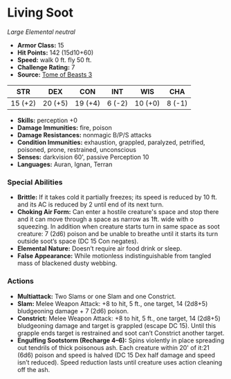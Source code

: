 # Living Soot

*Large* *Elemental* *neutral*

- **Armor Class:** 15
- **Hit Points:** 142 (15d10+60)
- **Speed:** walk 0 ft. fly 50 ft.
- **Challenge Rating:** 7
- **Source:** [Tome of Beasts 3](https://koboldpress.com/kpstore/product/tome-of-beasts-2-for-5th-edition/)

| STR | DEX | CON | INT | WIS | CHA |
| --- | --- | --- | --- | --- | --- |
| 15 (+2) | 20 (+5) | 19 (+4) | 6 (-2) | 10 (+0) | 8 (-1) |

- **Skills:** perception +0
- **Damage Immunities:** fire, poison
- **Damage Resistances:** nonmagic B/P/S attacks
- **Condition Immunities:** exhaustion, grappled, paralyzed, petrified, poisoned, prone, restrained, unconscious
- **Senses:** darkvision 60', passive Perception 10
- **Languages:** Auran, Ignan, Terran
### Special Abilities
- **Brittle:** If it takes cold it partially freezes; its speed is reduced by 10 ft. and its AC is reduced by 2 until end of its next turn.
- **Choking Air Form:** Can enter a hostile creature's space and stop there and it can move through a space as narrow as 1ft. wide with o squeezing. In addition when creature starts turn in same space as soot creature: 7 (2d6) poison and be unable to breathe until it starts its turn outside soot’s space (DC 15 Con negates).
- **Elemental Nature:** Doesn’t require air food drink or sleep.
- **False Appearance:** While motionless indistinguishable from tangled mass of blackened dusty webbing.
### Actions
- **Multiattack:** Two Slams or one Slam and one Constrict.
- **Slam:** Melee Weapon Attack: +8 to hit, 5 ft., one target, 14 (2d8+5) bludgeoning damage + 7 (2d6) poison.
- **Constrict:** Melee Weapon Attack: +8 to hit, 5 ft., one target, 14 (2d8+5) bludgeoning damage and target is grappled (escape DC 15). Until this grapple ends target is restrained and soot can’t Constrict another target.
- **Engulfing Sootstorm (Recharge 4–6):** Spins violently in place spreading out tendrils of thick poisonous ash. Each creature within 20' of it:21 (6d6) poison and speed is halved (DC 15 Dex half damage and speed isn’t reduced). Speed reduction lasts until creature uses action cleaning off the ash.
